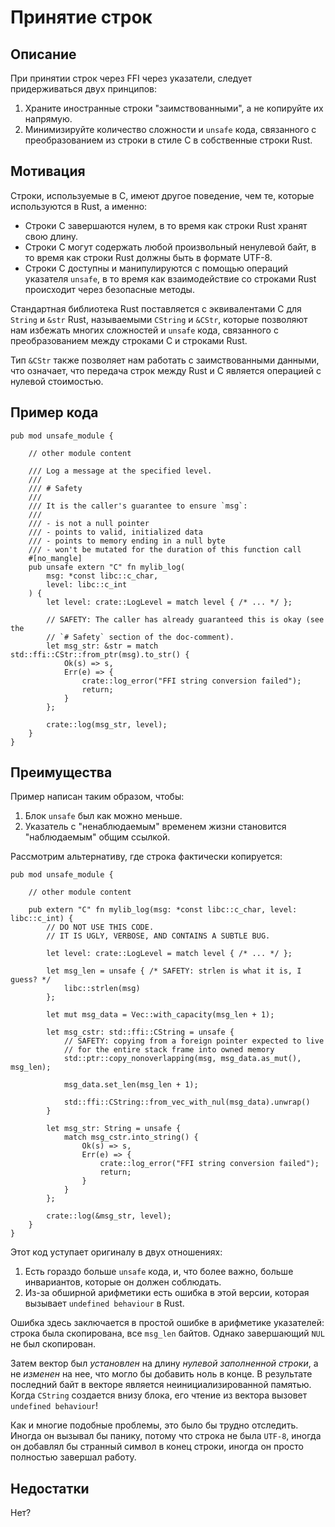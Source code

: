 # Принятие строк

## Описание

При принятии строк через FFI через указатели, следует придерживаться двух принципов:

1. Храните иностранные строки "заимствованными", а не копируйте их напрямую.
2. Минимизируйте количество сложности и `unsafe` кода, связанного с преобразованием из строки в стиле C в собственные строки Rust.

## Мотивация

Строки, используемые в C, имеют другое поведение, чем те, которые используются в Rust, а именно:

- Строки C завершаются нулем, в то время как строки Rust хранят свою длину.
- Строки C могут содержать любой произвольный ненулевой байт, в то время как строки Rust должны быть в формате UTF-8.
- Строки C доступны и манипулируются с помощью операций указателя `unsafe`, в то время как взаимодействие со строками Rust происходит через безопасные методы.

Стандартная библиотека Rust поставляется с эквивалентами C для `String` и `&str` Rust, называемыми `CString` и `&CStr`, которые позволяют нам избежать многих сложностей и `unsafe` кода, связанного с преобразованием между строками C и строками Rust.

Тип `&CStr` также позволяет нам работать с заимствованными данными, что означает, что передача строк между Rust и C является операцией с нулевой стоимостью.

## Пример кода

```rust,ignore
pub mod unsafe_module {

    // other module content

    /// Log a message at the specified level.
    ///
    /// # Safety
    ///
    /// It is the caller's guarantee to ensure `msg`:
    ///
    /// - is not a null pointer
    /// - points to valid, initialized data
    /// - points to memory ending in a null byte
    /// - won't be mutated for the duration of this function call
    #[no_mangle]
    pub unsafe extern "C" fn mylib_log(
        msg: *const libc::c_char,
        level: libc::c_int
    ) {
        let level: crate::LogLevel = match level { /* ... */ };

        // SAFETY: The caller has already guaranteed this is okay (see the
        // `# Safety` section of the doc-comment).
        let msg_str: &str = match std::ffi::CStr::from_ptr(msg).to_str() {
            Ok(s) => s,
            Err(e) => {
                crate::log_error("FFI string conversion failed");
                return;
            }
        };

        crate::log(msg_str, level);
    }
}
```

## Преимущества

Пример написан таким образом, чтобы:

1. Блок `unsafe` был как можно меньше.
2. Указатель с "ненаблюдаемым" временем жизни становится "наблюдаемым" общим ссылкой.

Рассмотрим альтернативу, где строка фактически копируется:

```rust,ignore
pub mod unsafe_module {

    // other module content

    pub extern "C" fn mylib_log(msg: *const libc::c_char, level: libc::c_int) {
        // DO NOT USE THIS CODE.
        // IT IS UGLY, VERBOSE, AND CONTAINS A SUBTLE BUG.

        let level: crate::LogLevel = match level { /* ... */ };

        let msg_len = unsafe { /* SAFETY: strlen is what it is, I guess? */
            libc::strlen(msg)
        };

        let mut msg_data = Vec::with_capacity(msg_len + 1);

        let msg_cstr: std::ffi::CString = unsafe {
            // SAFETY: copying from a foreign pointer expected to live
            // for the entire stack frame into owned memory
            std::ptr::copy_nonoverlapping(msg, msg_data.as_mut(), msg_len);

            msg_data.set_len(msg_len + 1);

            std::ffi::CString::from_vec_with_nul(msg_data).unwrap()
        }

        let msg_str: String = unsafe {
            match msg_cstr.into_string() {
                Ok(s) => s,
                Err(e) => {
                    crate::log_error("FFI string conversion failed");
                    return;
                }
            }
        };

        crate::log(&msg_str, level);
    }
}
```

Этот код уступает оригиналу в двух отношениях:

1. Есть гораздо больше `unsafe` кода, и, что более важно, больше инвариантов, которые он должен соблюдать.
2. Из-за обширной арифметики есть ошибка в этой версии, которая вызывает `undefined behaviour` в Rust.

Ошибка здесь заключается в простой ошибке в арифметике указателей: строка была скопирована, все `msg_len` байтов. Однако завершающий `NUL` не был скопирован.

Затем вектор был _установлен_ на длину _нулевой заполненной строки_, а не _изменен_ на нее, что могло бы добавить ноль в конце. В результате последний байт в векторе является неинициализированной памятью. Когда `CString` создается внизу блока, его чтение из вектора вызовет `undefined behaviour`!

Как и многие подобные проблемы, это было бы трудно отследить. Иногда он вызывал бы панику, потому что строка не была `UTF-8`, иногда он добавлял бы странный символ в конец строки, иногда он просто полностью завершал работу.

## Недостатки

Нет?